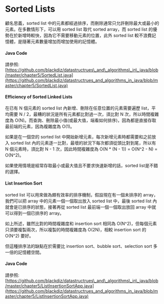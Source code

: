# Sorted Lists

顧名思義，sorted list 中的元素都經過排序，而刪除通常只允許刪除最大或最小的元素。在多數情形下，可以用 sorted list 取代 sorted array，而 sorted list 的優勢在於新增時較快，因為它不需要移動元素的位置，此外 sorted list 較不浪費記憶體，是隨著元素數量增加而增加使用的記憶體。

#### Java Code

請參照: [https://github.com/blackdiz/datastructrues\_and\_algorithms\_in\_java/blob/master/chapter5/SortedList.java](https://github.com/blackdiz/datastructrues_and_algorithms_in_java/blob/master/chapter5/SortedList.java)

#### Efficiency of Sorted Linked Lists

在已有 N 個元素的 sorted list 內新增、刪除在任意位置的元素需要遍歷 list，平均需要 N / 2，最糟的狀況是所有元素都比對過一次，須比對 N 次，所以時間複雜度為 O\(N\)。而查詢、刪除最小值\(或最大值，端看如何排序\)，因為都是直接存取最前端的元素，因為複雜度為 O\(1\)。

如果是在一個空的 sorted list 中開始新增元素，每次新增元素時都需要和之前放入 sorted list 內的元素逐一比對，最壞的狀況下每次都須從頭比對到尾，所以有 N 個元素時，須比對 N - 1 次，因此時間複雜度為 O\(N \* \(N - 1\)\) = O\(N^2 - N\) = O\(N^2\)。

如果使用情境是經常存取最小或最大值且不要求快速新增的話，sorted list是不錯的選擇。

#### List Insertion Sort

sorted list 可以用來做為頗有效率的排序機制，假設現在有一個未排序的 array，我們可以把 array 中的元素一個一個取出放入 sorted list 中，最後 sorted list 內就會是已排序的狀態，接著再從 sorted list 最前端一個一個取出放回 array 中就可以得到一個已排序的 array。

如上所述，雖然比對的時間複雜度和 insertion sort 相同為 O\(N^2\)，但每個元素只須要複製兩次，所以複製的時間複雜度為 O\(2N\)，相較 insertion sort 的 O\(N^2\) 要好。

但這種排序法的缺點在於需要比 insertion sort、bubble sort、selection sort 多一倍的記憶體空間。

#### Java Code

請參照: [https://github.com/blackdiz/datastructrues\_and\_algorithms\_in\_java/blob/master/chapter5/ListInsertionSortApp.java](https://github.com/blackdiz/datastructrues_and_algorithms_in_java/blob/master/chapter5/ListInsertionSortApp.java)

